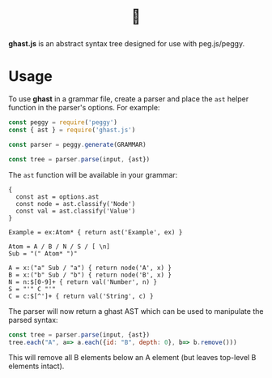 # <p align="center">🏰</p>

**ghast.js** is an abstract syntax tree designed for use with peg.js/peggy.

# Usage

To use **ghast** in a grammar file, create a parser and place the `ast` helper
function in the parser's options. For example:

```javascript
const peggy = require('peggy')
const { ast } = require('ghast.js')

const parser = peggy.generate(GRAMMAR)

const tree = parser.parse(input, {ast})
```

The `ast` function will be available in your grammar:

```pegjs
{
  const ast = options.ast
  const node = ast.classify('Node')
  const val = ast.classify('Value')
}

Example = ex:Atom* { return ast('Example', ex) }

Atom = A / B / N / S / [ \n]
Sub = "(" Atom* ")"

A = x:("a" Sub / "a") { return node('A', x) }
B = x:("b" Sub / "b") { return node('B', x) }
N = n:$[0-9]+ { return val('Number', n) }
S = "'" C "'"
C = c:$[^']+ { return val('String', c) }
```

The parser will now return a ghast AST which can be used to manipulate the
parsed syntax:

```javascript
const tree = parser.parse(input, {ast})
tree.each("A", a=> a.each({id: "B", depth: 0}, b=> b.remove()))
```

This will remove all B elements below an A element (but leaves top-level B elements intact).
